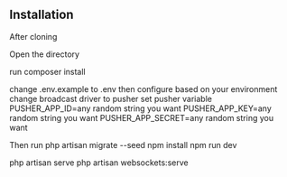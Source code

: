 ## Installation
After cloning

Open the directory

run composer install

change .env.example to .env then configure based on your environment
change broadcast driver to pusher
set pusher variable
PUSHER_APP_ID=any random string you want
PUSHER_APP_KEY=any random string you want
PUSHER_APP_SECRET=any random string you want

Then run 
php artisan migrate --seed
npm install
npm run dev

php artisan serve
php artisan websockets:serve
